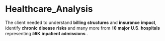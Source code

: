 # Healthcare_Analysis
The client needed to understand 𝐛𝐢𝐥𝐥𝐢𝐧𝐠 𝐬𝐭𝐫𝐮𝐜𝐭𝐮𝐫𝐞𝐬 and 𝐢𝐧𝐬𝐮𝐫𝐚𝐧𝐜𝐞 𝐢𝐦𝐩𝐚𝐜𝐭, identify 𝐜𝐡𝐫𝐨𝐧𝐢𝐜 𝐝𝐢𝐬𝐞𝐚𝐬𝐞 𝐫𝐢𝐬𝐤𝐬 and many more from 𝟏𝟎 𝐦𝐚𝐣𝐨𝐫 𝐔.𝐒. 𝐡𝐨𝐬𝐩𝐢𝐭𝐚𝐥𝐬 representing 𝟓𝟔𝐊 𝐢𝐧𝐩𝐚𝐭𝐢𝐞𝐧𝐭 𝐚𝐝𝐦𝐢𝐬𝐬𝐢𝐨𝐧𝐬 .
